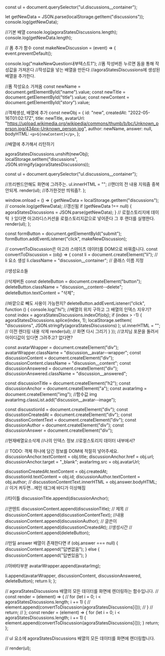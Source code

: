 const ul = document.querySelector("ul.discussions__container");

let getNewData = JSON.parse(localStorage.getItem("discussions"));
console.log(getNewData);

//기본 배열
console.log(agoraStatesDiscussions.length);
console.log(getNewData.length);

// 폼 추가 함수
const makeNewDiscussion = (event) => {
  event.preventDefault();

  console.log("makeNewQuestion내부텍스트1");
  //폼 작성버튼 누르면 돔을 통해 작성값을 가져온다
  //작성값을 넣는 배열을 만든다
  //agoraStatesDiscussions에 생성된 배열을 추가한다.

  //폼 작성요소 가져옴
  const newName = document.getElementById("name").value;
  const newTitle = document.getElementById("title").value;
  const newContent = document.getElementById("story").value;

  //객체생성, 배열에 추가
  const newObj = {
    id: "new",
    createdAt: "2022-05-16T01:02:17Z",
    title: newTitle,
    avatarUrl:
      "https://upload.wikimedia.org/wikipedia/commons/thumb/b/bc/Unknown_person.jpg/434px-Unknown_person.jpg",
    author: newName,
    answer: null,
    bodyHTML: `<p>${newContent}</p>`,
  };

  //배열에 추가해서 리턴하기

  agoraStatesDiscussions.unshift(newObj);
  localStorage.setItem("discussions", JSON.stringify(agoraStatesDiscussions));

  const ul = document.querySelector("ul.discussions__container");

  //프리펜드안해도 화면에 그려주는.
  ul.innerHTML = ""; //랜더의 전 내용 지워줌 중복안되게.
  render(ul); //추가한것만 띄워줌?.
};


window.onload = () => {
  getNewData = localStorage.getItem("discussions");
  // console.log(getNewData); //갱신됨
  if (getNewData !== null) {
    agoraStatesDiscussions = JSON.parse(getNewData);
  }
  // 로컬스토리지에 데이턱 ㅏ있다면 아고라디스커션을  로컬스토리지값으로 넣어준다 그 후 랜더를 실행한다.
  render(ul);
};

const formButton = document.getElementById("submit");
formButton.addEventListener("click", makeNewDiscussion);



// convertToDiscussion은 아고라 스테이츠 데이터를 DOM으로 바꿔줍니다.
const convertToDiscussion = (obj) => {
  const li = document.createElement("li"); // li 요소 생성
  li.className = "discussion__container"; // 클래스 이름 지정

  //생성요소들

  //삭제버튼
  const deleteButton = document.createElement("button");
  deleteButton.className = "discussion__content--delete";
  deleteButton.textContent = "삭제";

  //바깥으로 빼도 사용이 가능한지?
  deleteButton.addEventListener("click", function () {
    console.log("hi");
    //배열의 위치 구하고 그 배열의 인덱스 지우기?
    const index = agoraStatesDiscussions.indexOf(obj);
    if (index > -1) {
      agoraStatesDiscussions.splice(index, 1);
      localStorage.setItem(
        "discussions",
        JSON.stringify(agoraStatesDiscussions)
      );
      ul.innerHTML = ""; // 이전 렌더링 내용 삭제
      render(ul); // 화면 다시 그리기
    }
  });
  //코치님 포문을 돌려서 아이디값이 있다면 그려주고? 없다면?

  const avatarWrapper = document.createElement("div");
  avatarWrapper.className = "discussion__avatar--wrapper";
  const discussionContent = document.createElement("div");
  discussionContent.className = "discussion__content";
  const discussionAnswered = document.createElement("div");
  discussionAnswered.className = "discussion__answered";

  const discussionTitle = document.createElement("h2");
  const discussionAnchor = document.createElement("a");
  const avatarImg = document.createElement("img"); //함수값 img
  avatarImg.classList.add("discussion__avatar--image");

  const discusstionId = document.createElement("div");
  const discusstionCreatedAt = document.createElement("div");
  const discusstionContentText = document.createElement("div");
  const discussionAuthor = document.createElement("div");
  const discussionAnswer = document.createElement("div");

  //현재배열요소삭제
  //나의 인덱스 정보
  //로컬스토리지 데이터 내부에서?

  // TODO: 객체 하나에 담긴 정보를 DOM에 적절히 넣어주세요.
  discussionAnchor.textContent = obj.title;
  discussionAnchor.href = obj.url;
  discussionAnchor.target = "_blank";
  avatarImg.src = obj.avatarUrl;

  discusstionCreatedAt.textContent = obj.createdAt;
  discusstionId.textContent = obj.id;
  discussionAuthor.textContent = obj.author;
  // discusstionContentText.innerHTML = obj.answer.bodyHTML; // 이거 켜두면...메인 태그에 바디가 이상해짐

  //타이틀
  discussionTitle.append(discussionAnchor);

  //콘텐트
  discussionContent.append(discussionTitle); // 제목
  // discussionContent.append(discusstionContentText); //내용
  discussionContent.append(discussionAuthor); // 글쓴이
  discussionContent.append(discusstionCreatedAt); //생성시간
  // discussionContent.append(deleteButton);

  //만일 answer 배열이 존재한다면
  if (obj.answer === null) {
    discussionContent.append("답변없음");
  } else {
    discussionContent.append("답변있음");
  }

  //아바타부분
  avatarWrapper.append(avatarImg);

  li.append(avatarWrapper, discussionContent, discussionAnswered, deleteButton);
  return li;
};

// agoraStatesDiscussions 배열의 모든 데이터를 화면에 렌더링하는 함수입니다.
// const render = (element) => {
//   for (let i = 0; i < agoraStatesDiscussions.length; i += 1) {
//     element.append(convertToDiscussion(agoraStatesDiscussions[i]));
//   }
//   return;
// };
const render = (element) => {
  for (let i = 0; i < agoraStatesDiscussions.length; i += 1) {
    element.append(convertToDiscussion(agoraStatesDiscussions[i]));
  }
  return;
};

// ul 요소에 agoraStatesDiscussions 배열의 모든 데이터를 화면에 렌더링합니다.

// render(ul);
